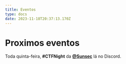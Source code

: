 ```yaml
---
title: Eventos
type: docs
date: 2023-11-18T20:37:13.170Z
---
```


# Proximos eventos
Toda quinta-feira, **#CTFNight** da **[@Sunsec](#)** lá no Discord.
